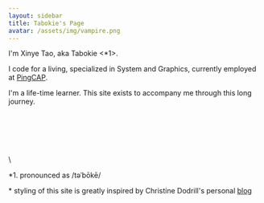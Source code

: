 ```yaml
---
layout: sidebar
title: Tabokie's Page
avatar: /assets/img/vampire.png
---
```


I'm Xinye Tao, aka Tabokie <\*1>.

I code for a living, specialized in System and Graphics, currently employed at [PingCAP](https://pingcap.com).

I'm a life-time learner. This site exists to accompany me through this long journey.


<br />
<br />
<br />
<br />
<br />
\<Comments\>

\*1. pronounced as /təˈbōkē/

\* styling of this site is greatly inspired by Christine Dodrill's personal [blog](https://christine.website/)